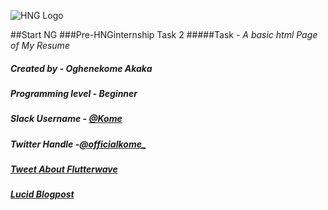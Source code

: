 ![HNG Logo](https://res.cloudinary.com/kome/image/upload/v1566625043/startng_mediaFiles/hng_startng_hwooyz.png)

##Start NG
###Pre-HNGinternship Task 2
#####Task - *A basic html Page of My Resume*
##### Created by - *Oghenekome Akaka*
#####  Programming level - *Beginner*
#####   Slack Username - [***@Kome***](https://app.slack.com/client/TLWSEBK7C/CMGR466L8/user_profile/UMD1W2MRA)
#####    Twitter Handle -[***@officialkome_***](https://twitter.com/Officialkome_)
#####     [Tweet About Flutterwave](https://twitter.com/Officialkome_/status/1164823368387813381?s=20)
#####      [Lucid Blogpost](https://lucid.blog/luciakome/post/1566623310)